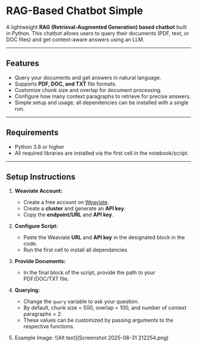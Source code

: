 # RAG-Based Chatbot Simple

A lightweight **RAG (Retrieval-Augmented Generation) based chatbot** built in Python. This chatbot allows users to query their documents (PDF, text, or DOC files) and get context-aware answers using an LLM.  

---

## Features

- Query your documents and get answers in natural language.  
- Supports **PDF, DOC, and TXT** file formats.  
- Customize chunk size and overlap for document processing.  
- Configure how many context paragraphs to retrieve for precise answers.  
- Simple setup and usage; all dependencies can be installed with a single run.  

---

## Requirements

- Python 3.8 or higher  
- All required libraries are installed via the first cell in the notebook/script.  

---

## Setup Instructions

1. **Weaviate Account:**  
   - Create a free account on [Weaviate](https://weaviate.io/).  
   - Create a **cluster** and generate an **API key**.  
   - Copy the **endpoint/URL** and **API key**.  

2. **Configure Script:**  
   - Paste the Weaviate **URL** and **API key** in the designated block in the code.  
   - Run the first cell to install all dependencies.  

3. **Provide Documents:**  
   - In the final block of the script, provide the path to your PDF/DOC/TXT file.  

4. **Querying:**  
   - Change the `query` variable to ask your question.  
   - By default, chunk size = 500, overlap = 100, and number of context paragraphs = 2.  
   - These values can be customized by passing arguments to the respective functions.  

5. Example Image:  ![Alt text](Screenshot 2025-08-31 212254.png)


